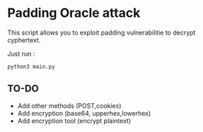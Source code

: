 # Padding Oracle attack

This script allows you to exploit padding vulnerabilitie to decrypt cyphertext.

Just run :

```bash
python3 main.py
```

## TO-DO

- Add other methods (POST,cookies)
- Add encryption (base64, upperhex,lowerhex)
- Add encryption tool (encrypt plaintext)

